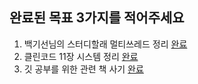 ## 완료된 목표 3가지를 적어주세요

1. 백기선님의 스터디할래 멀티쓰레드 정리 [완료](https://velog.io/@kwj1270/%EB%A9%80%ED%8B%B0-%EC%93%B0%EB%A0%88%EB%93%9C)   
2. 클린코드 11장 시스템 정리 [완료](https://velog.io/@kwj1270/%EC%8B%9C%EC%8A%A4%ED%85%9C)        
3. 깃 공부를 위한 관련 책 사기 [완료](https://user-images.githubusercontent.com/50267433/105624287-fd565980-5e63-11eb-8f2a-445d60eb8293.jpg)      
        
